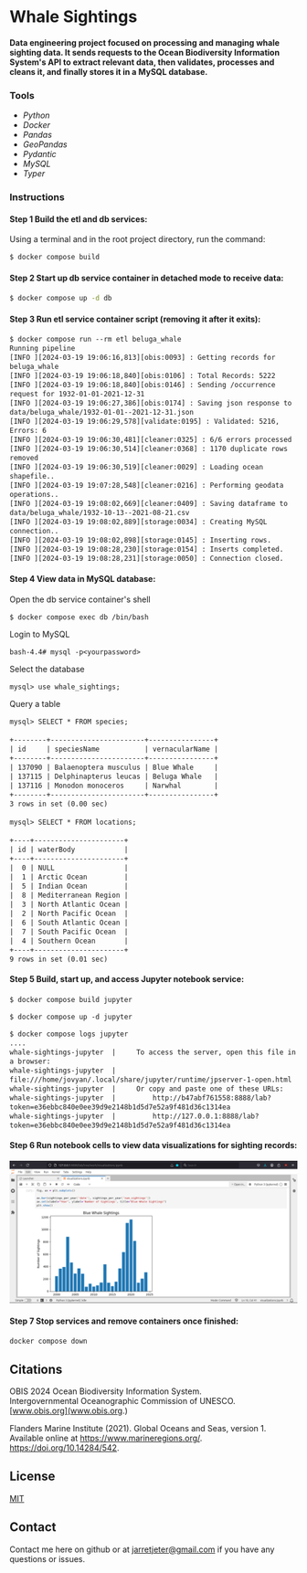 # Whale Sightings

#### Data engineering project focused on processing and managing whale sighting data. It sends requests to the Ocean Biodiversity Information System's API to extract relevant data, then validates, processes and cleans it, and finally stores it in a MySQL database.


### Tools

* _Python_
* _Docker_
* _Pandas_
* _GeoPandas_
* _Pydantic_
* _MySQL_
* _Typer_


### Instructions
#### Step 1 Build the etl and db services:
Using a terminal and in the root project directory, run the command:
```bash
$ docker compose build
```

#### Step 2 Start up db service container in detached mode to receive data:
```bash
$ docker compose up -d db
```

#### Step 3 Run etl service container script (removing it after it exits):
```
$ docker compose run --rm etl beluga_whale
Running pipeline
[INFO ][2024-03-19 19:06:16,813][obis:0093] : Getting records for beluga_whale
[INFO ][2024-03-19 19:06:18,840][obis:0106] : Total Records: 5222
[INFO ][2024-03-19 19:06:18,840][obis:0146] : Sending /occurrence request for 1932-01-01-2021-12-31
[INFO ][2024-03-19 19:06:27,386][obis:0174] : Saving json response to data/beluga_whale/1932-01-01--2021-12-31.json
[INFO ][2024-03-19 19:06:29,578][validate:0195] : Validated: 5216, Errors: 6
[INFO ][2024-03-19 19:06:30,481][cleaner:0325] : 6/6 errors processed
[INFO ][2024-03-19 19:06:30,514][cleaner:0368] : 1170 duplicate rows removed
[INFO ][2024-03-19 19:06:30,519][cleaner:0029] : Loading ocean shapefile..
[INFO ][2024-03-19 19:07:28,548][cleaner:0216] : Performing geodata operations..
[INFO ][2024-03-19 19:08:02,669][cleaner:0409] : Saving dataframe to data/beluga_whale/1932-10-13--2021-08-21.csv
[INFO ][2024-03-19 19:08:02,889][storage:0034] : Creating MySQL connection..
[INFO ][2024-03-19 19:08:02,898][storage:0145] : Inserting rows.
[INFO ][2024-03-19 19:08:28,230][storage:0154] : Inserts completed.
[INFO ][2024-03-19 19:08:28,231][storage:0050] : Connection closed.
```

#### Step 4 View data in MySQL database:
Open the db service container's shell
```
$ docker compose exec db /bin/bash
```

Login to MySQL
```
bash-4.4# mysql -p<yourpassword>
```

Select the database
```
mysql> use whale_sightings;
```

Query a table
```
mysql> SELECT * FROM species;

+--------+-----------------------+----------------+
| id     | speciesName           | vernacularName |
+--------+-----------------------+----------------+
| 137090 | Balaenoptera musculus | Blue Whale     |
| 137115 | Delphinapterus leucas | Beluga Whale   |
| 137116 | Monodon monoceros     | Narwhal        |
+--------+-----------------------+----------------+
3 rows in set (0.00 sec)

mysql> SELECT * FROM locations;

+----+----------------------+
| id | waterBody            |
+----+----------------------+
|  0 | NULL                 |
|  1 | Arctic Ocean         |
|  5 | Indian Ocean         |
|  8 | Mediterranean Region |
|  3 | North Atlantic Ocean |
|  2 | North Pacific Ocean  |
|  6 | South Atlantic Ocean |
|  7 | South Pacific Ocean  |
|  4 | Southern Ocean       |
+----+----------------------+
9 rows in set (0.01 sec)
```

#### Step 5 Build, start up, and access Jupyter notebook service:
```
$ docker compose build jupyter
```

```
$ docker compose up -d jupyter
```

```
$ docker compose logs jupyter
....
whale-sightings-jupyter  |     To access the server, open this file in a browser:
whale-sightings-jupyter  |         file:///home/jovyan/.local/share/jupyter/runtime/jpserver-1-open.html
whale-sightings-jupyter  |     Or copy and paste one of these URLs:
whale-sightings-jupyter  |         http://b47abf761558:8888/lab?token=e36ebbc840e0ee39d9e2148b1d5d7e52a9f481d36c1314ea
whale-sightings-jupyter  |         http://127.0.0.1:8888/lab?token=e36ebbc840e0ee39d9e2148b1d5d7e52a9f481d36c1314ea
```

#### Step 6 Run notebook cells to view data visualizations for sighting records:
![alt text](<./notebooks/visualization.png>)

#### Step 7 Stop services and remove containers once finished:
```
docker compose down
```

## Citations
OBIS 2024 Ocean Biodiversity Information System.  
Intergovernmental Oceanographic Commission of UNESCO.  
[www.obis.org](www.obis.org.)  

Flanders Marine Institute (2021). Global Oceans and Seas, version 1.  
Available online at https://www.marineregions.org/. https://doi.org/10.14284/542.


## License
[MIT](https://github.com/jarretjeter/whale-sightings/blob/main/LICENSE.txt)

## Contact
Contact me here on github or at jarretjeter@gmail.com if you have any questions or issues.